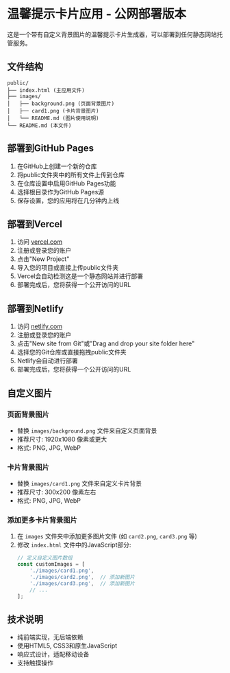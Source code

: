 # 温馨提示卡片应用 - 公网部署版本

这是一个带有自定义背景图片的温馨提示卡片生成器，可以部署到任何静态网站托管服务。

## 文件结构
```
public/
├── index.html (主应用文件)
├── images/
│   ├── background.png (页面背景图片)
│   ├── card1.png (卡片背景图片)
│   └── README.md (图片使用说明)
└── README.md (本文件)
```

## 部署到GitHub Pages

1. 在GitHub上创建一个新的仓库
2. 将public文件夹中的所有文件上传到仓库
3. 在仓库设置中启用GitHub Pages功能
4. 选择根目录作为GitHub Pages源
5. 保存设置，您的应用将在几分钟内上线

## 部署到Vercel

1. 访问 [vercel.com](https://vercel.com/)
2. 注册或登录您的账户
3. 点击"New Project"
4. 导入您的项目或直接上传public文件夹
5. Vercel会自动检测这是一个静态网站并进行部署
6. 部署完成后，您将获得一个公开访问的URL

## 部署到Netlify

1. 访问 [netlify.com](https://netlify.com/)
2. 注册或登录您的账户
3. 点击"New site from Git"或"Drag and drop your site folder here"
4. 选择您的Git仓库或直接拖拽public文件夹
5. Netlify会自动进行部署
6. 部署完成后，您将获得一个公开访问的URL

## 自定义图片

### 页面背景图片
- 替换 `images/background.png` 文件来自定义页面背景
- 推荐尺寸: 1920x1080 像素或更大
- 格式: PNG, JPG, WebP

### 卡片背景图片
- 替换 `images/card1.png` 文件来自定义卡片背景
- 推荐尺寸: 300x200 像素左右
- 格式: PNG, JPG, WebP

### 添加更多卡片背景图片
1. 在 `images` 文件夹中添加更多图片文件 (如 `card2.png`, `card3.png` 等)
2. 修改 `index.html` 文件中的JavaScript部分:
   ```javascript
   // 定义自定义图片数组
   const customImages = [
       './images/card1.png',
       './images/card2.png',  // 添加新图片
       './images/card3.png',  // 添加新图片
       // ...
   ];
   ```

## 技术说明

- 纯前端实现，无后端依赖
- 使用HTML5, CSS3和原生JavaScript
- 响应式设计，适配移动设备
- 支持触摸操作